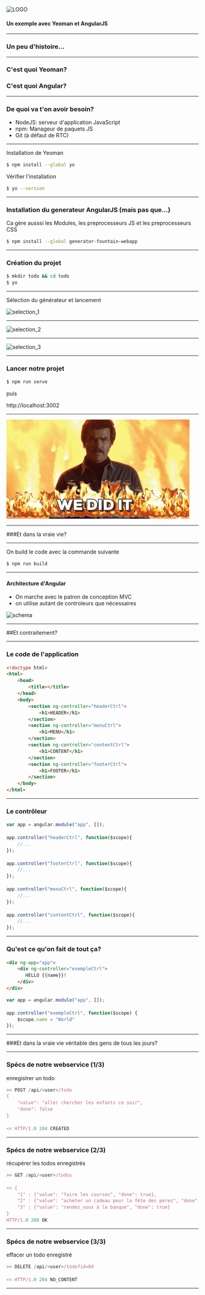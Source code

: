 ![LOGO](http://www.pole-emploi.fr/image/mmlelement/pj/7f/bb/a5/12/logo-pe49424.png)

#### Un exemple avec Yeoman et AngularJS

---

### Un peu d'histoire...

---
<!-- .slide: data-autoslide="2000" -->

### C'est quoi Yeoman?
### <span class="fragment" data-fragment-index="1" data-autoslide="2000">C'est quoi Angular?</span>

---

### De quoi va t'on avoir besoin?

* NodeJS: serveur d'application JavaScript
* npm: Manageur de paquets JS
* Git (à défaut de RTC)

---

Installation de Yeoman

```bash
$ npm install --global yo
```

Vérifier l'installation

```bash
$ yo --version
```

---

### Installation du generateur AngularJS (mais pas que...)

Ca gère ausssi les Modules, les preprocesseurs JS et les preprocesseurs CSS

```bash
$ npm install --global generator-fountain-webapp
```

---

### Création du projet

```bash
$ mkdir todo && cd todo
$ yo
```

---

Sélection du générateur et lancement

![selection_1](http://yeoman.io/static/03_yo_interactive.45bae71d55.png)

---

![selection_2](http://yeoman.io/static/03_yo_select.6d93fec77e.png)

---

![selection_3](http://yeoman.io/static/03_yo_end.8e1fafb036.png)

---

### Lancer notre projet

```bash
$ npm run serve
```

puis

http://localhost:3002

---

![did_it](assets/did_it.gif)

---

###Et dans la vraie vie?

---

On build le code avec la commande suivante

```bash
$ npm run build
```

---

#### Architecture d'Angular

* On marche avec le patron de conception MVC
* on utilise autant de controleurs que nécessaires

![schema](https://sdz-upload.s3.amazonaws.com/prod/upload/mvc-angular.png)

---

##Et contraitement?

---

### Le code de l'application

```html
<!doctype html>
<html>
    <head>
        <title></title>
    </head>
    <body>
        <section ng-controller="headerCtrl">
            <h1>HEADER</h1>
        </section>
        <section ng-controller="menuCtrl">
            <h1>MENU</h1>
        </section>
        <section ng-controller="contentCtrl">
            <h1>CONTENT</h1>
        </section>
        <section ng-controller="footerCtrl">
            <h1>FOOTER</h1>
        </section>
    </body>
</html>
```

---

### Le contrôleur

```javascript
var app = angular.module("app", []);

app.controller("headerCtrl", function($scope){
    //...    
});

app.controller("footerCtrl", function($scope){
    //...    
});

app.controller("menuCtrl", function($scope){
    //...    
});

app.controller("contentCtrl", function($scope){
    //...    
});
```

---

### Qu'est ce qu'on fait de tout ça?

```html
<div ng-app="app">
    <div ng-controller="exempleCtrl">
       HELLO {{name}}!
    </div>
</div>
```

```javascript
var app = angular.module("app", []);

app.controller("exempleCtrl", function($scope) {
    $scope.name = "World"
});
```

---

###Et dans la vraie vie véritable des gens de tous les jours?

---

### Spécs de notre webservice (1/3)

enregistrer un todo

```javascript
>> POST /api/<user>/todo
{
    "value": "aller chercher les enfants ce soir",
    "done": false
}

<< HTTP/1.0 204 CREATED 
```

---

### Spécs de notre webservice (2/3)

récupérer les todos enregistrés

```javascript
>> GET /api/<user>/todos

<< {
    "1" : {"value": "faire les courses", "done": true},
    "2" : {"value": "acheter un cadeau pour la fête des pères", "done": false},
    "3" : {"value": "rendez_vous à la banque", "done": true}
}
HTTP/1.0 200 OK 
```

---

### Spécs de notre webservice (3/3)

effacer un todo enregistré

```javascript
>> DELETE /api/<user>/todo?id=84

<< HTTP/1.0 204 NO_CONTENT
```

---
